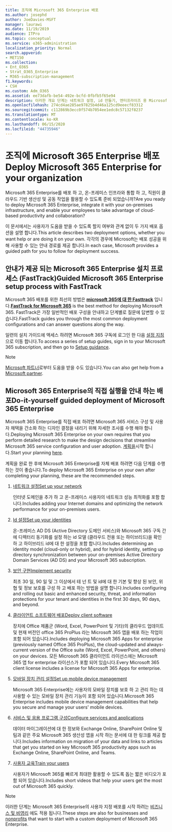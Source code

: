 ```yaml
---
title: 조직에 Microsoft 365 Enterprise 배포
ms.author: josephd
author: JoeDavies-MSFT
manager: laurawi
ms.date: 11/19/2019
audience: ITPro
ms.topic: conceptual
ms.service: o365-administration
localization_priority: Normal
search.appverid:
- MET150
ms.collection:
- Ent_O365
- Strat_O365_Enterprise
- M365-subscription-management
f1.keywords:
- CSH
ms.custom: Adm_O365
ms.assetid: ee73dafb-be54-492e-bcfd-0fbfb5f65e94
description: 이러한 개요 단계는 네트워크 설정, id 만들기, 엔터프라이즈 용 Microsoft 365 앱 배포, 데이터 마이그레이션, 조직의 사용자가 Microsoft 365 사용을 시작 하는 데 도움을 주기 위한 것입니다.
ms.openlocfilehash: 274cd4ae285ae97825b4d46a125cd9eeecf83312
ms.sourcegitcommit: c112869b3ecc0f574b7054ee1edc8c57132f8237
ms.translationtype: MT
ms.contentlocale: ko-KR
ms.lasthandoff: 06/15/2020
ms.locfileid: "44735946"
---
```

# <a name="deploy-microsoft-365-enterprise-for-your-organization"></a><span data-ttu-id="743b7-103">조직에 Microsoft 365 Enterprise 배포</span><span class="sxs-lookup"><span data-stu-id="743b7-103">Deploy Microsoft 365 Enterprise for your organization</span></span>

<span data-ttu-id="743b7-104">Microsoft 365 Enterprise를 배포 하 고, 온-프레미스 인프라와 통합 하 고, 직원이 클라우드 기반 생산성 및 공동 작업을 활용할 수 있도록 준비 되었습니까?</span><span class="sxs-lookup"><span data-stu-id="743b7-104">Are you ready to deploy Microsoft 365 Enterprise, integrate it with your on-premises infrastructure, and enable your employees to take advantage of cloud-based productivity and collaboration?</span></span>

<span data-ttu-id="743b7-105">이 문서에서는 사용자가 도움을 받을 수 있도록 할지 여부와 관계 없이 두 가지 배포 옵션을 설명 합니다.</span><span class="sxs-lookup"><span data-stu-id="743b7-105">This article describes two deployment options, whether you want help or are doing it on your own.</span></span> <span data-ttu-id="743b7-106">각각의 경우에 Microsoft는 배포 성공을 위해 사용할 수 있는 안내 경로를 제공 합니다.</span><span class="sxs-lookup"><span data-stu-id="743b7-106">In each case, Microsoft provides a guided path for you to follow for deployment success.</span></span>

## <a name="guided-microsoft-365-enterprise-setup-process-with-fasttrack"></a><span data-ttu-id="743b7-107">안내가 제공 되는 Microsoft 365 Enterprise 설치 프로세스 (FastTrack)</span><span class="sxs-lookup"><span data-stu-id="743b7-107">Guided Microsoft 365 Enterprise setup process with FastTrack</span></span>

<span data-ttu-id="743b7-108">Microsoft 365 배포를 위한 최선의 방법은 **[microsoft 365에 대 한 Fasttrack](https://www.microsoft.com/fasttrack/microsoft-365)** 입니다.</span><span class="sxs-lookup"><span data-stu-id="743b7-108">**[FastTrack for Microsoft 365](https://www.microsoft.com/fasttrack/microsoft-365)** is the best method for deploying Microsoft 365.</span></span> <span data-ttu-id="743b7-109">FastTrack은 가장 일반적인 배포 구성을 안내하고 단계별로 질문에 답변할 수 있습니다.</span><span class="sxs-lookup"><span data-stu-id="743b7-109">FastTrack guides you through the most common deployment configurations and can answer questions along the way.</span></span> 

<span data-ttu-id="743b7-110">일련의 설치 가이드에 액세스 하려면 Microsoft 365 구독에 로그인 한 다음 [설정 지침](https://aka.ms/o365fasttrack)으로 이동 합니다.</span><span class="sxs-lookup"><span data-stu-id="743b7-110">To access a series of setup guides, sign in to your Microsoft 365 subscription, and then go to [Setup guidance](https://aka.ms/o365fasttrack).</span></span>

>[!Note]
><span data-ttu-id="743b7-111">[Microsoft 파트너](https://www.microsoft.com/solution-providers/home)로부터 도움을 받을 수도 있습니다.</span><span class="sxs-lookup"><span data-stu-id="743b7-111">You can also get help from a [Microsoft partner](https://www.microsoft.com/solution-providers/home).</span></span>
>

## <a name="do-it-yourself-guided-deployment-of-microsoft-365-enterprise"></a><span data-ttu-id="743b7-112">Microsoft 365 Enterprise의 직접 실행을 안내 하는 배포</span><span class="sxs-lookup"><span data-stu-id="743b7-112">Do-it-yourself guided deployment of Microsoft 365 Enterprise</span></span>

<span data-ttu-id="743b7-113">Microsoft 365 Enterprise를 직접 배포 하려면 Microsoft 365 서비스 구성 및 사용자 채택을 간소화 하는 디자인 결정을 내리기 위해 자세한 조사를 수행 해야 합니다.</span><span class="sxs-lookup"><span data-stu-id="743b7-113">Deploying Microsoft 365 Enterprise on your own requires that you perform detailed research to make the design decisions that streamline Microsoft 365 service configuration and user adoption.</span></span> <span data-ttu-id="743b7-114">[계획을](get-your-organization-ready-for-office-365.md)시작 합니다.</span><span class="sxs-lookup"><span data-stu-id="743b7-114">Start your planning [here](get-your-organization-ready-for-office-365.md).</span></span>

<span data-ttu-id="743b7-115">계획을 완료 한 후에 Microsoft 365 Enterprise를 자체 배포 하려면 다음 단계를 수행 하는 것이 좋습니다.</span><span class="sxs-lookup"><span data-stu-id="743b7-115">To deploy Microsoft 365 Enterprise on your own after completing your planning, these are the recommended steps.</span></span>

1. [<span data-ttu-id="743b7-116">네트워크 설정</span><span class="sxs-lookup"><span data-stu-id="743b7-116">Set up your network</span></span>](set-up-network-for-office-365.md)

   <span data-ttu-id="743b7-117">인터넷 도메인을 추가 하 고 온-프레미스 사용자의 네트워크 성능 최적화를 포함 합니다.</span><span class="sxs-lookup"><span data-stu-id="743b7-117">Includes adding your Internet domains and optimizing the network performance for your on-premises users.</span></span>
 
2. [<span data-ttu-id="743b7-118">Id 설정</span><span class="sxs-lookup"><span data-stu-id="743b7-118">Set up your identities</span></span>](protect-your-global-administrator-accounts.md)

   <span data-ttu-id="743b7-119">온-프레미스 AD DS (Active Directory 도메인 서비스)와 Microsoft 365 구독 간에 디렉터리 동기화를 설정 하는 id 모델 (클라우드 전용 또는 하이브리드)을 확인 하 고 하이브리드 id에 대 한 설정을 포함 합니다.</span><span class="sxs-lookup"><span data-stu-id="743b7-119">Includes determining an identity model (cloud-only or hybrid), and for hybrid identity, setting up directory synchronization between your on-premises Active Directory Domain Services (AD DS) and your Microsoft 365 subscription.</span></span>

3. [<span data-ttu-id="743b7-120">보안 구현</span><span class="sxs-lookup"><span data-stu-id="743b7-120">Implement security</span></span>](https://docs.microsoft.com/office365/securitycompliance/security-roadmap)

   <span data-ttu-id="743b7-121">최초 30 일, 90 일 및 그 이상에서 테 넌 트 및 id에 대 한 기본 및 향상 된 보안, 위협 및 정보 보호를 구성 하 고 배포 하는 방법을 설명 합니다.</span><span class="sxs-lookup"><span data-stu-id="743b7-121">Includes configuring and rolling out basic and enhanced security, threat, and information protections for your tenant and identities in the first 30 days, 90 days, and beyond.</span></span>
 
4. [<span data-ttu-id="743b7-122">클라이언트 소프트웨어 배포</span><span class="sxs-lookup"><span data-stu-id="743b7-122">Deploy client software</span></span>](https://docs.microsoft.com/DeployOffice/deployment-guide-microsoft-365-apps)

   <span data-ttu-id="743b7-123">장치에 Office 제품군 (Word, Excel, PowerPoint 및 기타)의 클라우드 업데이트 및 현재 버전인 office 365 ProPlus 라는 Microsoft 365 앱을 배포 하는 작업이 포함 되어 있습니다.</span><span class="sxs-lookup"><span data-stu-id="743b7-123">Includes deploying Microsoft 365 Apps for enterprise (previously named Office 365 ProPlus), the cloud-updated and always-current version of the Office suite (Word, Excel, PowerPoint, and others) on your devices.</span></span> <span data-ttu-id="743b7-124">모든 Microsoft 365 클라이언트 라이선스에는 Microsoft 365 앱 for enterprise 라이선스가 포함 되어 있습니다.</span><span class="sxs-lookup"><span data-stu-id="743b7-124">Every Microsoft 365 client license includes a license for Microsoft 365 Apps for enterprise.</span></span>
 
5. [<span data-ttu-id="743b7-125">모바일 장치 관리 설정</span><span class="sxs-lookup"><span data-stu-id="743b7-125">Set up mobile device management</span></span>](https://support.office.com/article/set-up-mobile-device-management-mdm-in-office-365-dd892318-bc44-4eb1-af00-9db5430be3cd)

   <span data-ttu-id="743b7-126">Microsoft 365 Enterprise에는 사용자의 모바일 장치를 보호 하 고 관리 하는 데 사용할 수 있는 모바일 장치 관리 기능이 포함 되어 있습니다.</span><span class="sxs-lookup"><span data-stu-id="743b7-126">Microsoft 365 Enterprise includes mobile device management capabilities that help you secure and manage your users' mobile devices.</span></span>
 
6. [<span data-ttu-id="743b7-127">서비스 및 응용 프로그램 구성</span><span class="sxs-lookup"><span data-stu-id="743b7-127">Configure services and applications</span></span>](configure-services-and-applications.md)

   <span data-ttu-id="743b7-128">데이터 마이그레이션에 대 한 정보와 Exchange Online, SharePoint Online 및 팀과 같은 주요 Microsoft 365 생산성 앱을 시작 하는 문서에 대 한 링크를 제공 합니다.</span><span class="sxs-lookup"><span data-stu-id="743b7-128">Includes information on migration of your data and links to articles that get you started on key Microsoft 365 productivity apps such as Exchange Online, SharePoint Online, and Teams.</span></span>
 
7. [<span data-ttu-id="743b7-129">사용자 교육</span><span class="sxs-lookup"><span data-stu-id="743b7-129">Train your users</span></span>](https://docs.microsoft.com/office365/admin/admin-overview/get-started-with-office-365#training-resources-for-your-users)

   <span data-ttu-id="743b7-130">사용자가 Microsoft 365를 빠르게 최대한 활용할 수 있도록 돕는 짧은 비디오가 포함 되어 있습니다.</span><span class="sxs-lookup"><span data-stu-id="743b7-130">Includes short videos that help your users get the most out of Microsoft 365 quickly.</span></span>
 

>[!Note]
><span data-ttu-id="743b7-131">이러한 단계는 Microsoft 365 Enterprise의 사용자 지정 배포를 시작 하려는 [비즈니스 및 비영리](https://go.microsoft.com/fwlink/?LinkId=627221) 에도 적용 됩니다.</span><span class="sxs-lookup"><span data-stu-id="743b7-131">These steps are also for businesses and [nonprofits](https://go.microsoft.com/fwlink/?LinkId=627221) that want to start with a custom deployment of Microsoft 365 Enterprise.</span></span> 
>
